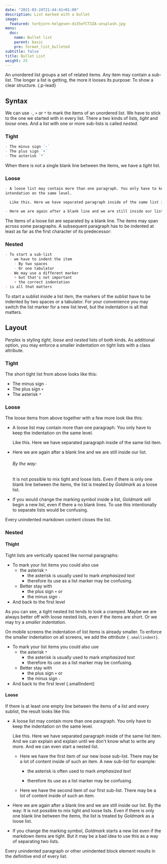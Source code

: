 ```yaml
---
date: "2021-03-24T21:44:41+01:00"
description: List marked with a bullet
image:
  featured: torbjorn-helgesen-dz35efCT3ZA-unsplash.jpg
menu:
  doc:
    name: Bullet list
    parent: basic
    pre: format_list_bulleted
subtitle: false
title: Bullet List
weight: 25
---
```


An unordered list groups a set of related items. Any item may contain a sub-list. The longer a list is getting, the more it looses its purpose: To show a clear structure.
{.p-lead} <!--more-->

## Syntax

We can use `-`, `+` or `*` to mark the items of an unordered list. We have to stick to the one we started with in every list. There a two kinds of lists, *tight* and *loose* ones. And a list with one or more sub-lists is called *nested*.

### Tight
```md {class="col-left"}
- The minus sign `-`
- The plus sign `+`
- The asterisk `*`
```
When there is not a single blank line between the items, we have a *tight* list.

### Loose
```md
- A loose list may contain more than one paragraph. You only have to keep the
intendation on the same level.

  Like this. Here we have separated paragraph inside of the same list item.

- Here we are again after a blank line and we are still inside our list.
```

The items of a loose list are separated by a blank line. The items may span across some paragraphs. A subsequent paragraph has to be indented at least as far as the first character of its predecessor:

### Nested
```md {.left}
- To start a sub-list
  - we have to indent the item
    - By two spaces
    - Or one tabulator
  - We may use a different marker
    + but that's not important
    + the correct indentation
- is all that matters
```
To start a sublist inside a list item, the markers of the sublist have to be indented by two spaces or a tabulator. For your convenience you may switch the list marker for a new list level, but the indentation is all that matters.

## Layout

Perplex is styling *tight*, *loose* and *nested* lists of both kinds. As additional option, you may enforce a smaller indentation on tight lists with a class attribute. 

### Tight

The short tight list from above looks like this:

- The minus sign `-`
- The plus sign `+`
- The asterisk `*`

### Loose

The loose items from above together with a few more look like this:

+ A loose list may contain more than one paragraph. You only have to keep   the indentation on the same level.

  Like this. Here we have separated paragraph inside of the same list item.

+ Here we are again after a blank line and we are still inside our list.

  ###### By the way:
  It is not possible to mix tight and loose lists. Even if there is only one blank line between the items, the list is treated by _Goldmark_ as a loose list.

+ If you would change the marking symbol inside a list, _Goldmark_ will begin a new list, even if there a no blank lines. To use this intentionally to separate lists would be confusing.

Every unindented markdown content closes the list.

### Nested

#### Thight

Tight lists are vertically spaced like normal paragraphs:

- To mark your list items you could also use
  + the asterisk `*`
    - the asterisk is usually used to mark *emphasized text*
    - therefore its use as a list marker may be confusing.
  + Better stay with
    - the plus sign `+` or
    - the minus sign `-`
- And back to the first level

As you can see, a tight nested list tends to look a cramped. Maybe we are always better off with loose nested lists, even if the items are short. Or we may try a *smaller indentation*.

On mobile screens the indentation of list items is already smaller. To enforce the smaller indentation on all screens, we add the *attribute* `{.smallindent}`.

- To mark your list items you could also use
  - the asterisk `*`
    - the asterisk is usually used to mark *emphasized text*
    - therefore its use as a list marker may be confusing.
  - Better stay with
    - the plus sign `+` or
    - the minus sign `-`
- And back to the first level
{.smallindent}

#### Loose

If there is at least one empty line between the items of a list and every sublist, the result looks like this:

+ A loose list may contain more than one paragraph. You only have to keep the indentation on the same level.

  Like this. Here we have separated paragraph inside of the same list item. And we can explain and explain until we don't know what to write any more. And we can even start a nested list.

  + Here we have the first item of our new loose sub-list. There may be a lot of content inside of such an item. A new sub-list for example:

    - the asterisk is often used to mark *emphasized text*

    - therefore its use as a list marker may be confusing.

  + Here we have the second item of our first sub-list. There may be a lot of content inside of such an item.

+ Here we are again after a blank line and we are still inside our list.
  By the way: It is not possible to mix tight and loose lists. Even if there is only one blank line between the items, the list is treated by _Goldmark_ as a loose list.

+ If you change the marking symbol, _Goldmark_ starts a new list even if the
  markdown items are tight. But it may be a bad idea to use this as a way of separating two lists.

Every unindented paragraph or other unindented block element results in the definitive end of every list.
